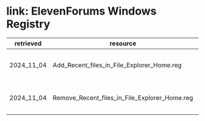 # link: ElevenForums Windows Registry

| retrieved | resource | url |
|-----------|----------|-----|
| 2024_11_04 | Add_Recent_files_in_File_Explorer_Home.reg | <https://www.elevenforum.com/t/add-or-remove-recent-files-in-file-explorer-home-in-windows-11.6825/> |
| 2024_11_04 | Remove_Recent_files_in_File_Explorer_Home.reg | <https://www.elevenforum.com/t/add-or-remove-recent-files-in-file-explorer-home-in-windows-11.6825/> |


